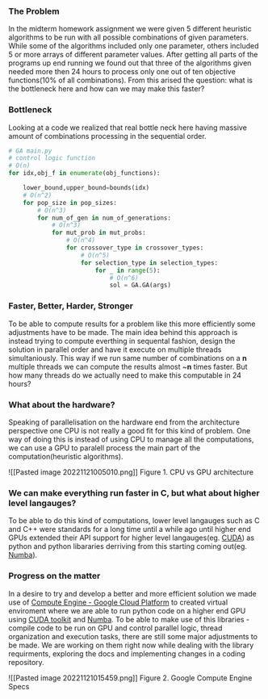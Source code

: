 ### The Problem
In the midterm homework assignment we were given 5 different heuristic algorithms to be run with all possible combinations of given parameters. While some of the algorithms included only one parameter, others included 5 or more arrays of different parameter values. After getting all parts of the programs up end running we found out that three of the algorithms given needed more then 24 hours to process only one out of ten objective functions(10% of all combinations). From this arised the question: what is the bottleneck here and how can we may make this faster?

### Bottleneck
Looking at a code we realized that real bottle neck here having massive amount of combinations processing in the sequential order.

````python
# GA main.py
# control logic function
# O(n)
for idx,obj_f in enumerate(obj_functions):

	lower_bound,upper_bound=bounds(idx)
	# O(n^2)
	for pop_size in pop_sizes:
		# O(n^3)
		for num_of_gen in num_of_generations:
			# O(n^3)
			for mut_prob in mut_probs:
				# O(n^4)
				for crossover_type in crossover_types:
					# O(n^5)
					for selection_type in selection_types:
						for _ in range(5):
							# O(n^6)
							sol = GA.GA(args)
````

### Faster, Better, Harder, Stronger
To be able to compute results for a problem like this more efficiently some adjustments have to be made. The main idea behind this approach is instead trying to compute everthing in sequental fashion, design the solution in parallel order and have it execute on multiple threads simultaniously. This way if we run same number of combinations on a **n** multiple threads we can compute the results almost ~**n** times faster. But how many threads do we actually need to make this computable in 24 hours?

### What about the hardware?
Speaking of parallelisation on the hardware end from the architecture perspective one CPU is not really a good fit for this kind of problem. One way of doing this is instead of using CPU to manage all the computations, we can use a GPU to paralell process the main part of the computation(heuristic algorithms).

![[Pasted image 20221121005010.png]]
Figure 1. CPU vs GPU architecture

### We can make everything run faster in C, but what about higher level langauges?
To be able to do this kind of computations, lower level langauges such as C and C++ were standards for a long time until a while ago until higher end GPUs extended their API support for higher level langauges(eg. [CUDA](https://developer.nvidia.com/cuda-toolkit)) as python and python libararies derriving from this starting coming out(eg. [Numba](https://numba.pydata.org/)). 

### Progress on the matter
In a desire to try and develop a better and more efficient solution we made use of [Compute Engine - Google Cloud Platform](https://www.google.com/aclk?sa=l&ai=DChcSEwjmtfm67L37AhVU4ncKHQntCWcYABABGgJlZg&sig=AOD64_1bloMyUUxb5rqhTmKPiu601NZoHA&q&adurl&ved=2ahUKEwjh5fG67L37AhUnR_EDHeYsACoQ0Qx6BAgHEAE) to created virtual enviroment where we are able to run python code on a higher end GPU using [CUDA toolkit](https://developer.nvidia.com/cuda-toolkit) and [Numba](https://numba.pydata.org/). To be able to make use of this libraries -  compile code to be run on GPU and control parallel logic, thread organization and execution tasks, there are still some major adjustments to be made. We are working on them right now while dealing with the library requirments, exploring the docs and implementing changes in a coding repository.

![[Pasted image 20221121015459.png]]
Figure 2. Google Compute Engine Specs

